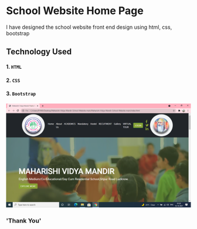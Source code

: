# School Website Home Page

I  have designed the school website front end design using html, css, bootstrap
## Technology Used

#### 1. `HTML`
#### 2. `CSS`
#### 3. `Bootstrap `


<img src="assets/Screenshot (38).png">


### 'Thank You'
